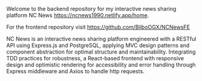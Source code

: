 Welcome to the backend repository for my interactive news sharing platform NC News https://ncnews1990.netlify.app/home.

For the frontend repository visit https://github.com/BilboOGX/NCNewsFE

NC News is an interactive news sharing platform engineered with a RESTful API using Express.js and PostgreSQL, applying MVC design patterns and component abstraction for optimal structure and maintainability. Integrating TDD practices for robustness, a React-based frontend with responsive design and optimistic rendering for accessibility and error handling through Express middleware and Axios to handle http requests.